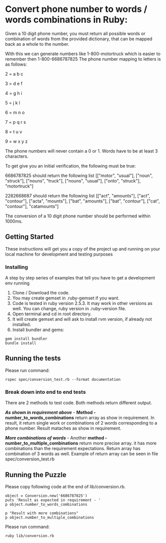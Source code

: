 # Convert phone number to words / words combinations in Ruby:

Given a 10 digit phone number, you must return all possible words or combination of words from the provided dictionary, that can be mapped back as a whole to the number.

With this we can generate numbers like 1-800-motortruck which is easier to remember then 1-800-6686787825
The phone number mapping to letters is as follows:

2 = a b c

3 = d e f

4 = g h i

5 = j k l

6 = m n o

7 = p q r s

8 = t u v

9 = w x y z
 
The phone numbers will never contain a 0 or 1. 
Words have to be at least 3 characters.

To get give you an initial verification, the following must be true:

6686787825 should return the following list [["motor", "usual"], ["noun", "struck"], ["nouns", "truck"], ["nouns", "usual"], ["onto", "struck"], "motortruck"]

2282668687 should return the following list [["act", "amounts"], ["act", "contour"], ["acta", "mounts"], ["bat", "amounts"], ["bat", "contour"], ["cat", "contour"], "catamounts"]

The conversion of a 10 digit phone number should be performed within 1000ms.

## Getting Started

These instructions will get you a copy of the project up and running on your local machine for development and testing purposes


### Installing

A step by step series of examples that tell you have to get a development env running

1. Clone / Download the code.
2. You may create gemset in .ruby-gemset if you want.
3. Code is tested in ruby version 2.5.3. It may work in other versions as well. You can change, ruby version in .ruby-version file.
4. Open terminal and cd in root directory.
5. It will create gemset and will ask to install rvm version, if already not installed.
6. Install bundler and gems:

```
gem install bundler
bundle install
```

## Running the tests

Please run command:

```
rspec spec/conversion_test.rb --format documentation
```
### Break down into end to end tests

There are 2 methods to test code. Both methods return different output.

***As shown in requirement above*** - ****Method - number_to_words_combinations**** return array as show in requirement. In result, it return single work or combinations of 2 words corresponding to a phone number. Result mataches as show in requirement.

***More combinations of words*** - Another ****method - number_to_multiple_combinations**** return more precise array. it has more combinations than the requirement expectations. Return array has combination of 3 words as well. Example of return array can be seen in file spec/conversion_test.rb

## Running the Puzzle

Please copy following code at the end of lib/conversion.rb.

````
object = Conversion.new('6686787825')
puts 'Result as expected in requirement - '
p object.number_to_words_combinations

p "Result with more combinations"
p object.number_to_multiple_combinations

````

Please run command:

```
ruby lib/conversion.rb
```

